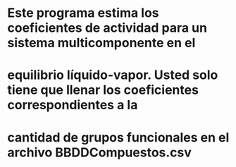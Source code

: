 # Este programa estima los coeficientes de actividad para un sistema multicomponente en el 
# equilibrio líquido-vapor. Usted solo tiene que llenar los coeficientes correspondientes a la 
# cantidad de grupos funcionales en el archivo BBDDCompuestos.csv